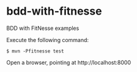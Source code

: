bdd-with-fitnesse
=================

BDD with FitNesse examples

Execute the following command:

	$ mvn -Pfitnesse test

Open a browser, pointing at http://localhost:8000